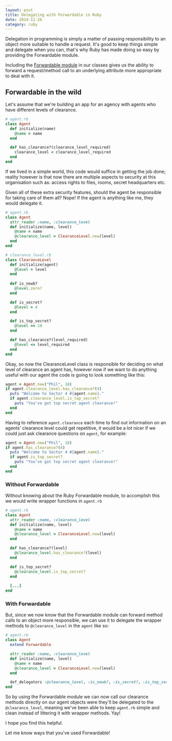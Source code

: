 ```yaml
---
layout: post
title: Delegating with Forwardable in Ruby
date: 2014-11-26
category: ruby
---
```


Delegation in programming is simply a matter of passing responsibility to an object more suitable to handle a request.
It's good to keep things simple and delegate when you can, that's why Ruby has made doing so easy by providing the Forwardable module.

<!--more-->

Including the [Forwardable module](http://www.ruby-doc.org/stdlib-2.0/libdoc/forwardable/rdoc/Forwardable.html)
in our classes gives us the ability to forward a request/method call to an underlying attribute more appropriate to deal with it.

## Forwardable in the wild

Let's assume that we're building an app for an agency with agents who have different levels of clearance.

```ruby
# agent.rb
class Agent
  def initialize(name)
    @name = name
  end

  def has_clearance?(clearance_level_required)
    clearance_level < clearance_level_required 
  end
end
```

If we lived in a simple world, this code would suffice in getting the job done; 
reality however is that now there are multiple aspects to security at this organisation such as: 
access rights to files, rooms, secret headquarters etc.

Given all of these extra security features, should the agent be responsible for taking care of them all?
Nope! If the agent is anything like me, they would delegate it.

```ruby
# agent.rb
class Agent
  attr_reader :name, :clearance_level
  def initialize(name, level)
    @name = name
    @clearance_level = ClearanceLevel.new(level)
  end
end

# clearance_level.rb
class ClearanceLevel
  def initialize(agent)
    @level = level
  end
  
  def is_newb?
    @level.zero?
  end 

  def is_secret?
    @level > 4
  end

  def is_top_secret?
    @level == 10
  end

  def has_clearance?(level_required)
    @level <= level_required 
  end
end
```

Okay, so now the ClearanceLevel class is responsible for deciding on what level of clearance an agent 
has, however now if we want to do anything useful with our agent the code is going to look 
something like this:

```ruby
agent = Agent.new("Phil", 10)
if agent.clearance_level.has_clearance?(4)
  puts "Welcome to Sector 4 #{agent.name}."
  if agent.clearance_level.is_top_secret?
    puts "You've got top secret agent clearance!" 
  end
end
```

Having to reference `agent.clearance` each time to find out information on an agents' clearance
level could get repetitive, it would be a lot nicer if we could just ask clearance questions on 
`agent`, for example:

```ruby
agent = Agent.new("Phil", 10)
if agent.has_clearance?(4)
  puts "Welcome to Sector 4 #{agent.name}."
  if agent.is_top_secret?
    puts "You've got top secret agent clearance!" 
  end
end
```

### Without Forwardable
Without knowing about the Ruby Forwardable module, to accomplish this we would write wrapper functions in `agent.rb` 

```ruby
# agent.rb
class Agent
  attr_reader :name, :clearance_level
  def initialize(name, level)
    @name = name
    @clearance_level = ClearanceLevel.new(level)
  end

  def has_clearance?(level)
    @clearance_level.has_clearance?(level)
  end

  def is_top_secret?
    @clearance_level.is_top_secret?
  end
  
  [...]
end

``` 
### With Forwardable
But, since we now know that the Forwardable module can forward  method calls to an object more responsible,
we can use it to delegate the wrapper methods to `@clearance_level` in the `agent` like so:

```ruby
# agent.rb
class Agent
  extend Forwardable

  attr_reader :name, :clearance_level
  def initialize(name, level)
    @name = name
    @clearance_level = ClearanceLevel.new(level)
  end

  def_delegators :@clearance_level, :is_newb?, :is_secret?, :is_top_secret?, :has_clearance?
end

``` 

So by using the Forwardable module we can now call our clearance methods directly on our agent objects
were they'll be delegated to the `@clearance_level`, meaning we've been able to keep `agent.rb` simple 
and clean instead of littering it with wrapper methods. Yay!

I hope you find this helpful.

Let me know ways that you've used Forwardable!
